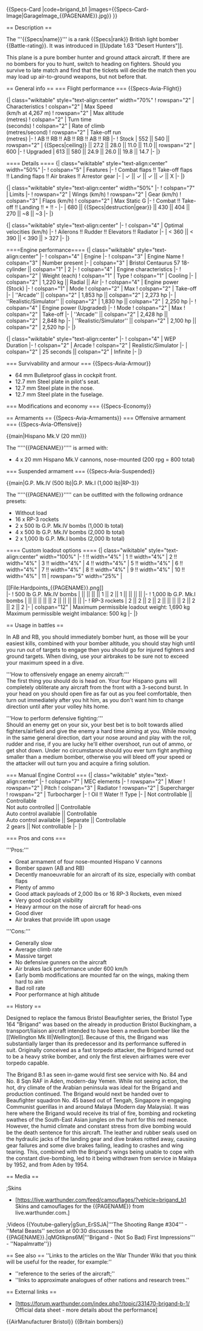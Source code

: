 {{Specs-Card
|code=brigand_b1
|images={{Specs-Card-Image|GarageImage_{{PAGENAME}}.jpg}}
}}

== Description ==
<!-- ''In the description, the first part should be about the history of and the creation and combat usage of the aircraft, as well as its key features. In the second part, tell the reader about the aircraft in the game. Insert a screenshot of the vehicle, so that if the novice player does not remember the vehicle by name, he will immediately understand what kind of vehicle the article is talking about.'' -->
The '''{{Specs|name}}''' is a rank {{Specs|rank}} British light bomber {{Battle-rating}}. It was introduced in [[Update 1.63 "Desert Hunters"]].

This plane is a pure bomber hunter and ground attack aircraft. If there are no bombers for you to hunt, switch to heading on fighters. Should you survive to late match and find that the tickets will decide the match then you may load up air-to-ground weapons, but not before that.

== General info ==
=== Flight performance ===
{{Specs-Avia-Flight}}
<!-- ''Describe how the aircraft behaves in the air. Speed, manoeuvrability, acceleration and allowable loads - these are the most important characteristics of the vehicle.'' -->

{| class="wikitable" style="text-align:center" width="70%"
! rowspan="2" | Characteristics
! colspan="2" | Max Speed<br>(km/h at 4,267 m)
! rowspan="2" | Max altitude<br>(metres)
! colspan="2" | Turn time<br>(seconds)
! colspan="2" | Rate of climb<br>(metres/second)
! rowspan="2" | Take-off run<br>(metres)
|-
! AB !! RB !! AB !! RB !! AB !! RB
|-
! Stock
| 552 || 540 || rowspan="2" | {{Specs|ceiling}} || 27.2 || 28.0 || 11.0 || 11.0 || rowspan="2" | 600
|-
! Upgraded
| 613 || 580 || 24.9 || 26.0 || 19.8 || 14.7
|-
|}

==== Details ====
{| class="wikitable" style="text-align:center" width="50%"
|-
! colspan="5" | Features
|-
! Combat flaps !! Take-off flaps !! Landing flaps !! Air brakes !! Arrestor gear
|-
| ✓ || ✓ || ✓ || ✓ || X     <!-- ✓ -->
|-
|}

{| class="wikitable" style="text-align:center" width="50%"
|-
! colspan="7" | Limits
|-
! rowspan="2" | Wings (km/h)
! rowspan="2" | Gear (km/h)
! colspan="3" | Flaps (km/h)
! colspan="2" | Max Static G
|-
! Combat !! Take-off !! Landing !! + !! -
|-
| 680 <!-- {{Specs|destruction|body}} --> || {{Specs|destruction|gear}} || 430 || 404 || 270 || ~8 || ~3
|-
|}

{| class="wikitable" style="text-align:center"
|-
! colspan="4" | Optimal velocities (km/h)
|-
! Ailerons !! Rudder !! Elevators !! Radiator
|-
| < 360 || < 390 || < 390 || > 327
|-
|}

====Engine performance====
{| class="wikitable" style="text-align:center"
|-
! colspan="4" | Engine
|-
! colspan="3" | Engine Name
! colspan="3" | Number present
|-
| colspan="3" | Bristol Centaurus 57 18-cylinder || colspan="1" | 2
|-
! colspan="4" | Engine characteristics
|-
! colspan="2" | Weight (each)
! colspan="1" | Type
! colspan="1" | Cooling
|-
| colspan="2" | 1,220 kg || Radial || Air
|-
! colspan="4" | Engine power (Stock)
|-
! colspan="1" | Mode
! colspan="2" | Max
! colspan="2" | Take-off
|-
| ''Arcade'' || colspan="2" | 1,853 hp || colspan="2" | 2,273 hp
|-
| ''Realistic/Simulator'' || colspan="2" | 1,830 hp || colspan="2" | 2,250 hp
|-
! colspan="4" | Engine power (Upgraded)
|-
! Mode
! colspan="2" | Max
! colspan="2" | Take-off
|-
| ''Arcade'' || colspan="2" | 2,428 hp || colspan="2" | 2,848 hp
|-
| ''Realistic/Simulator'' || colspan="2" | 2,100 hp || colspan="2" | 2,520 hp
|-
|}

{| class="wikitable" style="text-align:center"
|-
! colspan="4" | WEP Duration
|-
! colspan="2" | Arcade
! colspan="2" | Realistic/Simulator
|-
| colspan="2" | 25 seconds || colspan="2" | Infinite
|-
|}

=== Survivability and armour ===
{{Specs-Avia-Armour}}
<!-- ''Examine the survivability of the aircraft. Note how vulnerable the structure is and how secure the pilot is, whether the fuel tanks are armoured, etc. Describe the armour, if there is any, and also mention the vulnerability of other critical aircraft systems.'' -->

* 64 mm Bulletproof glass in cockpit front.
* 12.7 mm Steel plate in pilot's seat.
* 12.7 mm Steel plate in the nose.
* 12.7 mm Steel plate in the fuselage.

=== Modifications and economy ===
{{Specs-Economy}}

== Armaments ==
{{Specs-Avia-Armaments}}
=== Offensive armament ===
{{Specs-Avia-Offensive}}
<!-- ''Describe the offensive armament of the aircraft, if any. Describe how effective the cannons and machine guns are in a battle, and also what belts or drums are better to use. If there is no offensive weaponry, delete this subsection.'' -->
{{main|Hispano Mk.V (20 mm)}}

The '''''{{PAGENAME}}''''' is armed with:

* 4 x 20 mm Hispano Mk.V cannons, nose-mounted (200 rpg = 800 total)

=== Suspended armament ===
{{Specs-Avia-Suspended}}
<!-- ''Describe the aircraft's suspended armament: additional cannons under the wings, bombs, rockets and torpedoes. This section is especially important for bombers and attackers. If there is no suspended weaponry remove this subsection.'' -->
{{main|G.P. Mk.IV (500 lb)|G.P. Mk.I (1,000 lb)|RP-3}}

The '''''{{PAGENAME}}''''' can be outfitted with the following ordnance presets:

* Without load
* 16 x RP-3 rockets
* 2 x 500 lb G.P. Mk.IV bombs (1,000 lb total)
* 4 x 500 lb G.P. Mk.IV bombs (2,000 lb total)
* 2 x 1,000 lb G.P. Mk.I bombs (2,000 lb total)

==== Custom loadout options ====
{| class="wikitable" style="text-align:center" width="100%"
|-
! !! width="4%" | 1 !! width="4%" | 2 !! width="4%" | 3 !! width="4%" | 4 !! width="4%" | 5 !! width="4%" | 6 !! width="4%" | 7 !! width="4%" | 8 !! width="4%" | 9 !! width="4%" | 10 !! width="4%" | 11
| rowspan="5" width="25%" | <div class="ttx-image">[[File:Hardpoints_{{PAGENAME}}.png]]</div>
|-
! 500 lb G.P. Mk.IV bombs
| || || || || 1 || 2 || 1 || || || ||
|-
! 1,000 lb G.P. Mk.I bombs
| || || || || || 2 || || || || ||
|-
! RP-3 rockets
| 2 || 2 || 2 || 2 || || || || 2 || 2 || 2 || 2
|-
| colspan="12" | Maximum permissible loadout weight: 1,690 kg<br>Maximum permissible weight imbalance: 500 kg
|-
|}

== Usage in battles ==
<!-- ''Describe the tactics of playing in the aircraft, the features of using aircraft in a team and advice on tactics. Refrain from creating a "guide" - do not impose a single point of view, but instead, give the reader food for thought. Examine the most dangerous enemies and give recommendations on fighting them. If necessary, note the specifics of the game in different modes (AB, RB, SB).'' -->
In AB and RB, you should immediately bomber hunt, as those will be your easiest kills, combined with your bomber altitude, you should stay high until you run out of targets to engage then you should go for injured fighters and ground targets. When diving, use your airbrakes to be sure not to exceed your maximum speed in a dive.

'''How to offensively engage an enemy aircraft:'''<br>
The first thing you should do is head on. Your four Hispano guns will completely obliterate any aircraft from the front with a 3-second burst. In your head on you should open fire as far out as you feel comfortable, then turn out immediately after you hit him, as you don't want him to change direction until after your volley hits home.

'''How to perform defensive fighting:'''<br>
Should an enemy get on your six, your best bet is to bolt towards allied fighters/airfield and give the enemy a hard time aiming at you. While moving in the same general direction, dart your nose around and play with the roll, rudder and rise, if you are lucky he'll either overshoot, run out of ammo, or get shot down. Under no circumstance should you ever turn fight anything smaller than a medium bomber, otherwise you will bleed off your speed or the attacker will out turn you and acquire a firing solution.

=== Manual Engine Control ===
{| class="wikitable" style="text-align:center"
|-
! colspan="7" | MEC elements
|-
! rowspan="2" | Mixer
! rowspan="2" | Pitch
! colspan="3" | Radiator
! rowspan="2" | Supercharger
! rowspan="2" | Turbocharger
|-
! Oil !! Water !! Type
|-
| Not controllable || Controllable<br>Not auto controlled || Controllable<br>Auto control available || Controllable<br>Auto control available || Separate || Controllable<br>2 gears || Not controllable
|-
|}

=== Pros and cons ===
<!-- ''Summarise and briefly evaluate the vehicle in terms of its characteristics and combat effectiveness. Mark its pros and cons in the bulleted list. Try not to use more than 6 points for each of the characteristics. Avoid using categorical definitions such as "bad", "good" and the like - use substitutions with softer forms such as "inadequate" and "effective".'' -->

'''Pros:'''

* Great armament of four nose-mounted Hispano V cannons
* Bomber spawn (AB and RB)
* Decently manoeuvrable for an aircraft of its size, especially with combat flaps
* Plenty of ammo
* Good attack payloads of 2,000 lbs or 16 RP-3 Rockets, even mixed
* Very good cockpit visibility
* Heavy armour on the nose of aircraft for head-ons
* Good diver
* Air brakes that provide lift upon usage

'''Cons:'''

* Generally slow
* Average climb rate
* Massive target
* No defensive gunners on the aircraft
* Air brakes lack performance under 600 km/h
* Early bomb modifications are mounted far on the wings, making them hard to aim
* Bad roll rate
* Poor performance at high altitude

== History ==
<!-- ''Describe the history of the creation and combat usage of the aircraft in more detail than in the introduction. If the historical reference turns out to be too long, take it to a separate article, taking a link to the article about the vehicle and adding a block "/History" (example: <nowiki>https://wiki.warthunder.com/(Vehicle-name)/History</nowiki>) and add a link to it here using the <code>main</code> template. Be sure to reference text and sources by using <code><nowiki><ref></ref></nowiki></code>, as well as adding them at the end of the article with <code><nowiki><references /></nowiki></code>. This section may also include the vehicle's dev blog entry (if applicable) and the in-game encyclopedia description (under <code><nowiki>=== In-game description ===</nowiki></code>, also if applicable).'' -->
Designed to replace the famous Bristol Beaufighter series, the Bristol Type 164 "Brigand" was based on the already in production Bristol Buckingham, a transport/liaison aircraft intended to have been a medium bomber like the [[Wellington Mk III|Wellington]]. Because of this, the Brigand was substantially larger than its predecessor and its performance suffered in suit. Originally conceived as a fast torpedo attacker, the Brigand turned out to be a heavy strike bomber, and only the first eleven airframes were ever torpedo capable.

The Brigand B.1 as seen in-game would first see service with No. 84 and No. 8 Sqn RAF in Aden, modern-day Yemen. While not seeing action, the hot, dry climate of the Arabian peninsula was ideal for the Brigand and production continued. The Brigand would next be handed over to Beaufighter squadron No. 45 based out of Tengah, Singapore in engaging Communist guerillas in and around Malaya (Modern day Malaysia). It was here where the Brigand would receive its trial of fire, bombing and rocketing swathes of the South-East Asian jungles on the hunt for this red menace. However, the humid climate and constant stress from dive bombing would be the death sentence for this aircraft. The leather and rubber seals used on the hydraulic jacks of the landing gear and dive brakes rotted away, causing gear failures and some dive brakes failing, leading to crashes and wing tearing. This, combined with the Brigand's wings being unable to cope with the constant dive-bombing, led to it being withdrawn from service in Malaya by 1952, and from Aden by 1954.

== Media ==
<!-- ''Excellent additions to the article would be video guides, screenshots from the game, and photos.'' -->

;Skins
* [https://live.warthunder.com/feed/camouflages/?vehicle=brigand_b1 Skins and camouflages for the {{PAGENAME}} from live.warthunder.com.]

;Videos
{{Youtube-gallery|gSun_ErSSJA|'''The Shooting Range #304''' - ''Metal Beasts'' section at 00:30 discusses the {{PAGENAME}}.|qMGtikpns6M|'''Brigand - (Not So Bad) First Impressions''' - ''Napalmratte''}}

== See also ==
''Links to the articles on the War Thunder Wiki that you think will be useful for the reader, for example:''
* ''reference to the series of the aircraft;''
* ''links to approximate analogues of other nations and research trees.''

== External links ==
<!-- ''Paste links to sources and external resources, such as:''
* ''topic on the official game forum;''
* ''other literature.'' -->

* [https://forum.warthunder.com/index.php?/topic/331470-brigand-b-1/ Official data sheet - more details about the performance]

{{AirManufacturer Bristol}}
{{Britain bombers}}
